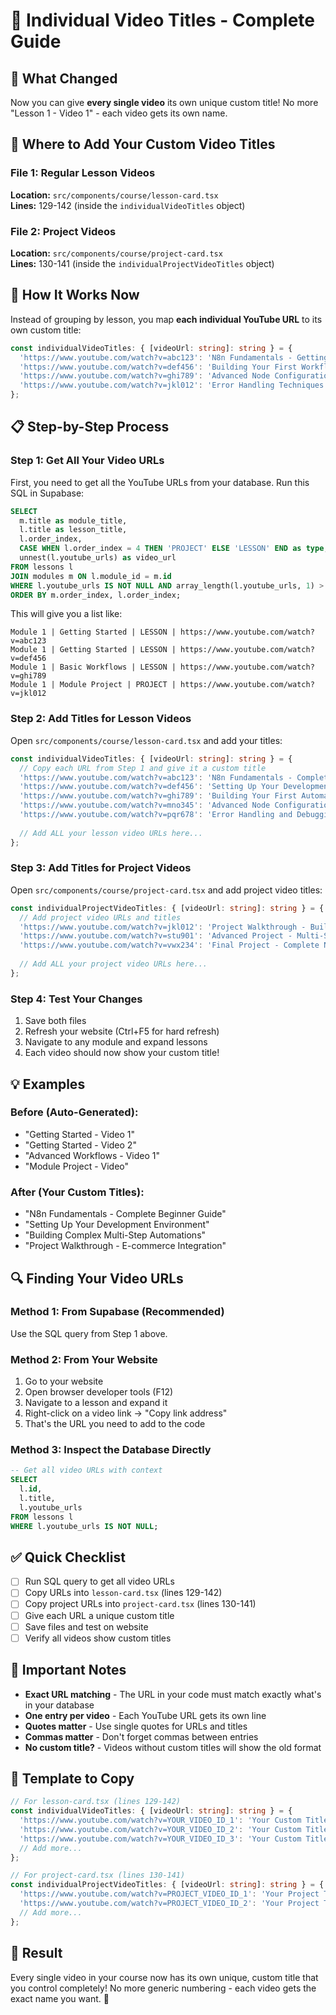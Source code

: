 # 🎯 Individual Video Titles - Complete Guide

## 🚀 **What Changed**

Now you can give **every single video** its own unique custom title! No more "Lesson 1 - Video 1" - each video gets its own name.

## 📍 **Where to Add Your Custom Video Titles**

### **File 1: Regular Lesson Videos**
**Location:** `src/components/course/lesson-card.tsx`  
**Lines:** 129-142 (inside the `individualVideoTitles` object)

### **File 2: Project Videos**
**Location:** `src/components/course/project-card.tsx`  
**Lines:** 130-141 (inside the `individualProjectVideoTitles` object)

## 🎯 **How It Works Now**

Instead of grouping by lesson, you map **each individual YouTube URL** to its own custom title:

```typescript
const individualVideoTitles: { [videoUrl: string]: string } = {
  'https://www.youtube.com/watch?v=abc123': 'N8n Fundamentals - Getting Started',
  'https://www.youtube.com/watch?v=def456': 'Building Your First Workflow',
  'https://www.youtube.com/watch?v=ghi789': 'Advanced Node Configurations',
  'https://www.youtube.com/watch?v=jkl012': 'Error Handling Techniques',
};
```

## 📋 **Step-by-Step Process**

### **Step 1: Get All Your Video URLs**

First, you need to get all the YouTube URLs from your database. Run this SQL in Supabase:

```sql
SELECT 
  m.title as module_title,
  l.title as lesson_title,
  l.order_index,
  CASE WHEN l.order_index = 4 THEN 'PROJECT' ELSE 'LESSON' END as type,
  unnest(l.youtube_urls) as video_url
FROM lessons l
JOIN modules m ON l.module_id = m.id
WHERE l.youtube_urls IS NOT NULL AND array_length(l.youtube_urls, 1) > 0
ORDER BY m.order_index, l.order_index;
```

This will give you a list like:
```
Module 1 | Getting Started | LESSON | https://www.youtube.com/watch?v=abc123
Module 1 | Getting Started | LESSON | https://www.youtube.com/watch?v=def456  
Module 1 | Basic Workflows | LESSON | https://www.youtube.com/watch?v=ghi789
Module 1 | Module Project | PROJECT | https://www.youtube.com/watch?v=jkl012
```

### **Step 2: Add Titles for Lesson Videos**

Open `src/components/course/lesson-card.tsx` and add your titles:

```typescript
const individualVideoTitles: { [videoUrl: string]: string } = {
  // Copy each URL from Step 1 and give it a custom title
  'https://www.youtube.com/watch?v=abc123': 'N8n Fundamentals - Complete Beginner Guide',
  'https://www.youtube.com/watch?v=def456': 'Setting Up Your Development Environment', 
  'https://www.youtube.com/watch?v=ghi789': 'Building Your First Automation Workflow',
  'https://www.youtube.com/watch?v=mno345': 'Advanced Node Configurations Explained',
  'https://www.youtube.com/watch?v=pqr678': 'Error Handling and Debugging Techniques',
  
  // Add ALL your lesson video URLs here...
};
```

### **Step 3: Add Titles for Project Videos**

Open `src/components/course/project-card.tsx` and add project video titles:

```typescript
const individualProjectVideoTitles: { [videoUrl: string]: string } = {
  // Add project video URLs and titles
  'https://www.youtube.com/watch?v=jkl012': 'Project Walkthrough - Building E-commerce Automation',
  'https://www.youtube.com/watch?v=stu901': 'Advanced Project - Multi-Step Workflow Creation',
  'https://www.youtube.com/watch?v=vwx234': 'Final Project - Complete N8n Integration Build',
  
  // Add ALL your project video URLs here...
};
```

### **Step 4: Test Your Changes**

1. Save both files
2. Refresh your website (Ctrl+F5 for hard refresh)
3. Navigate to any module and expand lessons
4. Each video should now show your custom title!

## 💡 **Examples**

### **Before (Auto-Generated):**
- "Getting Started - Video 1"
- "Getting Started - Video 2" 
- "Advanced Workflows - Video 1"
- "Module Project - Video"

### **After (Your Custom Titles):**
- "N8n Fundamentals - Complete Beginner Guide"
- "Setting Up Your Development Environment"
- "Building Complex Multi-Step Automations"
- "Project Walkthrough - E-commerce Integration"

## 🔍 **Finding Your Video URLs**

### **Method 1: From Supabase (Recommended)**
Use the SQL query from Step 1 above.

### **Method 2: From Your Website**
1. Go to your website
2. Open browser developer tools (F12)
3. Navigate to a lesson and expand it
4. Right-click on a video link → "Copy link address"
5. That's the URL you need to add to the code

### **Method 3: Inspect the Database Directly**
```sql
-- Get all video URLs with context
SELECT 
  l.id,
  l.title,
  l.youtube_urls
FROM lessons l
WHERE l.youtube_urls IS NOT NULL;
```

## ✅ **Quick Checklist**

- [ ] Run SQL query to get all video URLs
- [ ] Copy URLs into `lesson-card.tsx` (lines 129-142)
- [ ] Copy project URLs into `project-card.tsx` (lines 130-141)  
- [ ] Give each URL a unique custom title
- [ ] Save files and test on website
- [ ] Verify all videos show custom titles

## 🚨 **Important Notes**

- **Exact URL matching** - The URL in your code must match exactly what's in your database
- **One entry per video** - Each YouTube URL gets its own line
- **Quotes matter** - Use single quotes for URLs and titles
- **Commas matter** - Don't forget commas between entries
- **No custom title?** - Videos without custom titles will show the old format

## 🎯 **Template to Copy**

```typescript
// For lesson-card.tsx (lines 129-142)
const individualVideoTitles: { [videoUrl: string]: string } = {
  'https://www.youtube.com/watch?v=YOUR_VIDEO_ID_1': 'Your Custom Title 1',
  'https://www.youtube.com/watch?v=YOUR_VIDEO_ID_2': 'Your Custom Title 2',
  'https://www.youtube.com/watch?v=YOUR_VIDEO_ID_3': 'Your Custom Title 3',
  // Add more...
};

// For project-card.tsx (lines 130-141)
const individualProjectVideoTitles: { [videoUrl: string]: string } = {
  'https://www.youtube.com/watch?v=PROJECT_VIDEO_ID_1': 'Your Project Title 1',
  'https://www.youtube.com/watch?v=PROJECT_VIDEO_ID_2': 'Your Project Title 2',
  // Add more...
};
```

## 🎉 **Result**

Every single video in your course now has its own unique, custom title that you control completely! No more generic numbering - each video gets the exact name you want. 🚀
